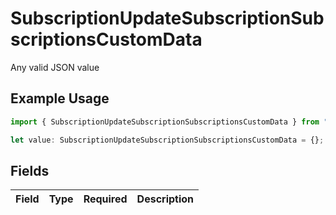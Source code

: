 # SubscriptionUpdateSubscriptionSubscriptionsCustomData

Any valid JSON value

## Example Usage

```typescript
import { SubscriptionUpdateSubscriptionSubscriptionsCustomData } from "open-billing/models/operations";

let value: SubscriptionUpdateSubscriptionSubscriptionsCustomData = {};
```

## Fields

| Field       | Type        | Required    | Description |
| ----------- | ----------- | ----------- | ----------- |